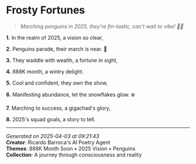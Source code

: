 # Frosty Fortunes

> *Marching penguins in 2025, they're fin-tastic, can't wait to vibe! 🐧🎉*

**1.** In the realm of 2025, a vision so clear,


**2.** Penguins parade, their march is near. 🎩


**3.** They waddle with wealth, a fortune in sight,


**4.** 888K month, a wintry delight.


**5.** Cool and confident, they own the show,


**6.** Manifesting abundance, let the snowflakes glow. ❄️


**7.** Marching to success, a gigachad's glory,


**8.** 2025's squad goals, a story to tell.



---

*Generated on 2025-04-03 at 09:21:43*  
**Creator**: Ricardo Barroca's AI Poetry Agent  
**Themes**: 888K Month Soon • 2025 Vision • Penguins  
**Collection**: A journey through consciousness and reality